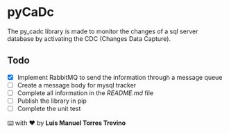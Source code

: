 # pyCaDc
The py_cadc library is made to monitor the changes of a sql server database by activating the CDC (Changes Data Capture).

## Todo
- [x] Implement RabbitMQ to send the information through a message queue
- [ ] Create a message body for mysql tracker
- [ ] Complete all information in the *README.md* file
- [ ] Publish the library in pip
- [ ] Complete the unit test

⌨️ with ♥️ by **Luis Manuel Torres Trevino**